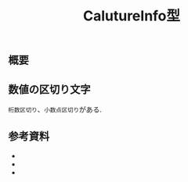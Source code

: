 ﻿---
title: CalutureInfo型
Category: C#
tags:
  - C#
  - Localize
id: 4464f42d-bd4b-406e-8bea-61655d877985
---

## 概要

## 数値の区切り文字

`桁数区切り`、`小数点区切り`がある.

##

## 参考資料

- [](https://www.toishi.info/email/comma.html)
- [](https://coliss.com/articles/build-websites/operation/writing/53.html)
- []()
